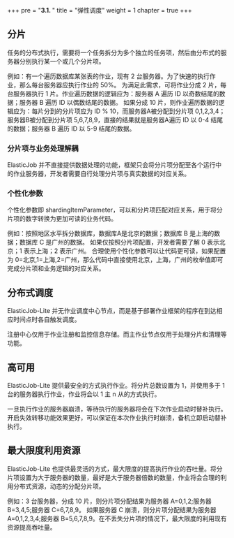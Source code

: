 +++
pre = "<b>3.1. </b>"
title = "弹性调度"
weight = 1
chapter = true
+++

## 分片

任务的分布式执行，需要将一个任务拆分为多个独立的任务项，然后由分布式的服务器分别执行某一个或几个分片项。

例如：有一个遍历数据库某张表的作业，现有 2 台服务器。为了快速的执行作业，那么每台服务器应执行作业的 50%。
为满足此需求，可将作业分成 2 片，每台服务器执行 1 片。作业遍历数据的逻辑应为：服务器 A 遍历 ID 以奇数结尾的数据；服务器 B 遍历 ID 以偶数结尾的数据。
如果分成 10 片，则作业遍历数据的逻辑应为：每片分到的分片项应为 ID % 10，而服务器A被分配到分片项 0,1,2,3,4；服务器B被分配到分片项 5,6,7,8,9，直接的结果就是服务器A遍历 ID 以 0-4 结尾的数据；服务器 B 遍历 ID 以 5-9 结尾的数据。

### 分片项与业务处理解耦

ElasticJob 并不直接提供数据处理的功能，框架只会将分片项分配至各个运行中的作业服务器，开发者需要自行处理分片项与真实数据的对应关系。

### 个性化参数

个性化参数即 shardingItemParameter，可以和分片项匹配对应关系，用于将分片项的数字转换为更加可读的业务代码。

例如：按照地区水平拆分数据库，数据库A是北京的数据；数据库 B 是上海的数据；数据库 C 是广州的数据。
如果仅按照分片项配置，开发者需要了解 0 表示北京；1 表示上海；2 表示广州。
合理使用个性化参数可以让代码更可读，如果配置为 0=北京,1=上海,2=广州，那么代码中直接使用北京，上海，广州的枚举值即可完成分片项和业务逻辑的对应关系。

## 分布式调度

ElasticJob-Lite 并无作业调度中心节点，而是基于部署作业框架的程序在到达相应时间点时各自触发调度。

注册中心仅用于作业注册和监控信息存储。而主作业节点仅用于处理分片和清理等功能。

## 高可用

ElasticJob-Lite 提供最安全的方式执行作业。将分片总数设置为 1，并使用多于 1 台的服务器执行作业，作业将会以 1 主 n 从的方式执行。

一旦执行作业的服务器崩溃，等待执行的服务器将会在下次作业启动时替补执行。开启失效转移功能效果更好，可以保证在本次作业执行时崩溃，备机立即启动替补执行。

## 最大限度利用资源

ElasticJob-Lite 也提供最灵活的方式，最大限度的提高执行作业的吞吐量。将分片项设置为大于服务器的数量，最好是大于服务器倍数的数量，作业将会合理的利用分布式资源，动态的分配分片项。

例如：3 台服务器，分成 10 片，则分片项分配结果为服务器 A=0,1,2;服务器 B=3,4,5;服务器 C=6,7,8,9。
如果服务器 C 崩溃，则分片项分配结果为服务器 A=0,1,2,3,4;服务器 B=5,6,7,8,9。在不丢失分片项的情况下，最大限度的利用现有资源提高吞吐量。
